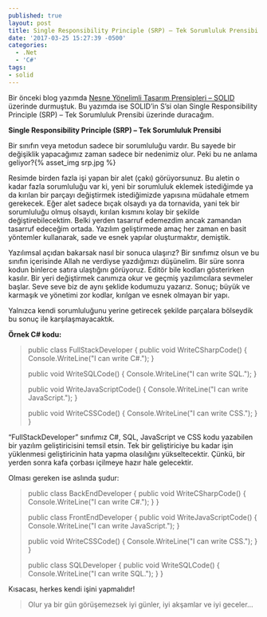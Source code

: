 ```yaml
---
published: true
layout: post
title: Single Responsibility Principle (SRP) – Tek Sorumluluk Prensibi - 2
date: '2017-03-25 15:27:39 -0500'
categories:
  - .Net
  - 'C#'
tags:
- solid
---
```

Bir önceki blog yazımda [Nesne Yönelimli Tasarım Prensipleri – SOLID](/nesne-yonelimli-tasarim-prensipleri-solid-1/) üzerinde durmuştuk. Bu yazımda ise SOLID’in S’si olan Single Responsibility Principle (SRP) – Tek Sorumluluk Prensibi üzerinde duracağım.
<!--more-->
**Single Responsibility Principle (SRP) – Tek Sorumluluk Prensibi**

Bir sınıfın veya metodun sadece bir sorumluluğu vardır. Bu sayede bir değişiklik yapacağımız zaman sadece bir nedenimiz olur. Peki bu ne anlama geliyor?{% asset_img srp.jpg %}

Resimde birden fazla işi yapan bir alet (çakı) görüyorsunuz. Bu aletin o kadar fazla sorumluluğu var ki, yeni bir sorumluluk eklemek istediğimde ya da kırılan bir parçayı değiştirmek istediğimizde yapısına müdahale etmem gerekecek. Eğer alet sadece bıçak olsaydı ya da tornavida, yani tek bir sorumluluğu olmuş olsaydı, kırılan kısmını kolay bir şekilde değiştirebilecektim. Belki yerden tasarruf edemezdim ancak zamandan tasarruf edeceğim ortada. Yazılım geliştirmede amaç her zaman en basit yöntemler kullanarak, sade ve esnek yapılar oluşturmaktır, demiştik.

Yazılımsal açıdan bakarsak nasıl bir sonuca ulaşırız? Bir sınıfımız olsun ve bu sınıfın içerisinde Allah ne verdiyse yazdığımızı düşünelim. Bir süre sonra kodun binlerce satıra ulaştığını görüyoruz. Editör bile kodları gösterirken kasılır. Bir yeri değiştirmek canımıza okur ve geçmiş yazılımcılara sevmeler başlar. Seve seve biz de aynı şeklide kodumuzu yazarız. Sonuç; büyük ve karmaşık ve yönetimi zor kodlar, kırılgan ve esnek olmayan bir yapı.

Yalnızca kendi sorumluluğunu yerine getirecek şekilde parçalara bölseydik bu sonuç ile karşılaşmayacaktık.

**Örnek C# kodu:**

> public class FullStackDeveloper
> {
>  public void WriteCSharpCode()
>  {
>  Console.WriteLine("I can write C#.");
>  }
> 
>  public void WriteSQLCode()
>  {
>  Console.WriteLine("I can write SQL.");
>  }
> 
>  public void WriteJavaScriptCode()
>  {
>  Console.WriteLine("I can write JavaScript.");
>  }
> 
>  public void WriteCSSCode()
>  {
>  Console.WriteLine("I can write CSS.");
>  }
> }

“FullStackDeveloper” sınıfımız C#, SQL, JavaScript ve CSS kodu yazabilen bir yazılım geliştiricisini temsil etsin. Tek bir geliştiriciye bu kadar işin yüklenmesi geliştiricinin hata yapma olasılığını yükseltecektir. Çünkü, bir yerden sonra kafa çorbası içilmeye hazır hale gelecektir.

Olması gereken ise aslında şudur:

> public class BackEndDeveloper
> {
>  public void WriteCSharpCode()
>  {
>  Console.WriteLine("I can write C#.");
>  }
> }
> 
> public class FrontEndDeveloper
> {
>  public void WriteJavaScriptCode()
>  {
>  Console.WriteLine("I can write JavaScript.");
>  }
> 
>  public void WriteCSSCode()
>  {
>  Console.WriteLine("I can write CSS.");
>  }
> }
> 
> public class SQLDeveloper
> {
>  public void WriteSQLCode()
>  {
>  Console.WriteLine("I can write SQL.");
>  }
> }

Kısacası, herkes kendi işini yapmalıdır!

> Olur ya bir gün görüşemezsek iyi günler, iyi akşamlar ve iyi geceler…
